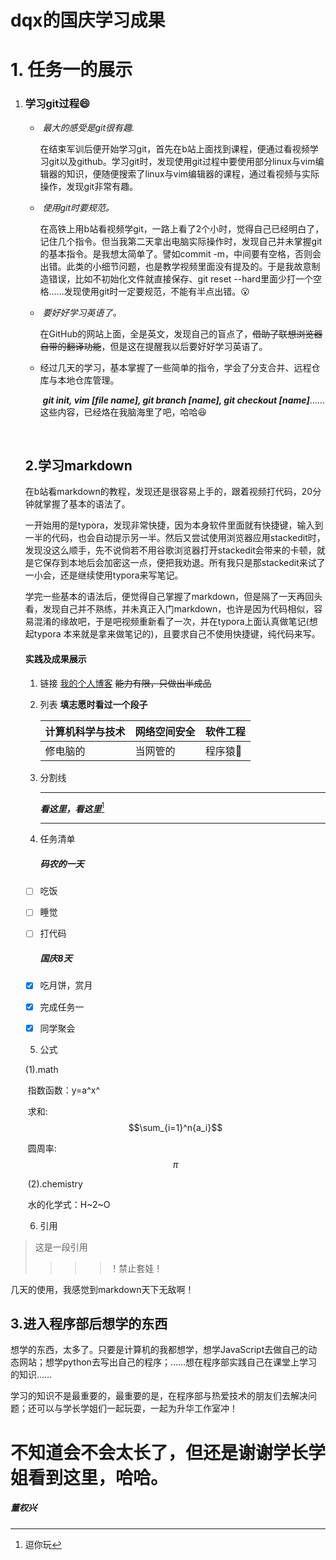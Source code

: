   # dqx的国庆学习成果
  # 1. 任务一的展示

1. ### 学习git过程:smile:

   * ​        *最大的感受是git很有趣.*

     ​        在结束军训后便开始学习git，首先在b站上面找到课程，便通过看视频学习git以及github。学习git时，发现使用git过程中要使用部分linux与vim编辑器的知识，便随便搜索了linux与vim编辑器的课程，通过看视频与实际操作，发现git非常有趣。

   * ​        *使用git时要规范。*

     ​         在高铁上用b站看视频学git，一路上看了2个小时，觉得自己已经明白了，记住几个指令。但当我第二天拿出电脑实际操作时，发现自己并未掌握git的基本指令。是我想太简单了。譬如commit -m，中间要有空格，否则会出错。此类的小细节问题，也是教学视频里面没有提及的。于是我故意制造错误，比如不初始化文件就直接保存、git reset --hard里面少打一个空格……发现使用git时一定要规范，不能有半点出错。:open_mouth:

   * ​         *要好好学习英语了。*

     ​         在GitHub的网站上面，全是英文，发现自己的盲点了，~~借助了联想浏览器自带的翻译功能~~，但是这在提醒我以后要好好学习英语了。  

   * 经过几天的学习，基本掌握了一些简单的指令，学会了分支合并、远程仓库与本地仓库管理。

     ​     ***git init, vim [file name], git branch [name], git checkout [name]***……这些内容，已经烙在我脑海里了吧，哈哈:laughing:

   ​         

   ## 2.学习markdown

   ​         在b站看markdown的教程，发现还是很容易上手的，跟着视频打代码，20分钟就掌握了基本的语法了。   

   ​        一开始用的是typora，发现非常快捷，因为本身软件里面就有快捷键，输入到一半的代码，也会自动提示另一半。然后又尝试使用浏览器应用stackedit时，发现没这么顺手，先不说倘若不用谷歌浏览器打开stackedit会带来的卡顿，就是它保存到本地后会加密这一点，便把我劝退。所有我只是那stackedit来试了一小会，还是继续使用typora来写笔记。

   ​             学完一些基本的语法后，便觉得自己掌握了markdown，但是隔了一天再回头看，发现自己并不熟练，并未真正入门markdown，也许是因为代码相似，容易混淆的缘故吧，于是吧视频重新看了一次，并在typora上面认真做笔记(想起typora 本来就是拿来做笔记的)，且要求自己不使用快捷键，纯代码来写。

   #### 实践及成果展示

   1. 链接 [我的个人博客](https://dqxlzlz.github.io/ '最好不要点开你会失望的')  ~~能力有限，只做出半成品~~

   2. 列表    **填志愿时看过一个段子**

      | 计算机科学与技术 | 网络空间安全 | 软件工程 |
      | :--------------- | ------------ | -------- |
      | 修电脑的         | 当网管的     | 程序猿🐒  |

   3. 分割线

      ---

      ***看这里，看这里***[^哈哈什么也没有]

      ***

   4. 任务清单

      ##### 码农的一天

   - [ ] 吃饭
   - [ ] 睡觉
   - [ ] 打代码

        ##### 国庆8天

   - [x] 吃月饼，赏月

   - [x] 完成任务一

   - [x] 同学聚会

   5. 公式

     (1).math    

   ​        指数函数：y=a^x^

   ​       求和:$$\sum_{i=1}^n{a_i}$$

   ​     圆周率:$$\pi$$

   ​       (2).chemistry

   ​         水的化学式：H~2~O

   6. 引用

> 这是一段引用
>
> > 
> >
> > > 
> > >
> > > >！禁止套娃！

几天的使用，我感觉到markdown天下无敌啊！

## 3.进入程序部后想学的东西

​        想学的东西，太多了。只要是计算机的我都想学，想学JavaScript去做自己的动态网站；想学python去写出自己的程序；……想在程序部实践自己在课堂上学习的知识……

​        学习的知识不是最重要的，最重要的是，在程序部与热爱技术的朋友们去解决问题；还可以与学长学姐们一起玩耍，一起为升华工作室冲！

# 不知道会不会太长了，但还是谢谢学长学姐看到这里，哈哈。

##### 董权兴

[^哈哈什么也没有]: 逗你玩

